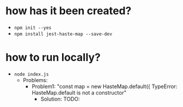 # how has it been created?
* `npm init --yes`
* `npm install jest-haste-map --save-dev`

# how to run locally?
* `node index.js`
  * Problems:
    * Problem1: "const map = new HasteMap.default({ TypeError: HasteMap.default is not a constructor"
      * Solution: TODO: 
